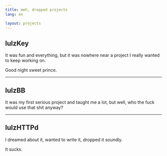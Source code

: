 ```yaml
---
title: meh, dropped projects
lang: en

layout: projects
---
```


lulzKey
-------
It was fun and everything, but it was nowhere near a project I really wanted to
keep working on.

Good night sweet prince.

<hr/>

lulzBB
------
It was my first serious project and taught me a lot, but well, who the fuck
would use that shit anyway?

<hr/>

lulzHTTPd
---------
I dreamed about it, wanted to write it, dropped it soundly.

It sucks.
